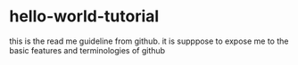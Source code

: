 # hello-world-tutorial
this is the read me guideline from github. it is supppose to expose me to the basic features and terminologies of github
